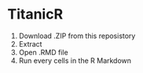 # TitanicR
1. Download .ZIP from this reposistory
2. Extract
3. Open .RMD file
4. Run every cells in the R Markdown
